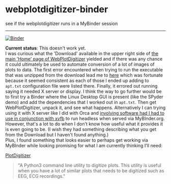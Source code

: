 # webplotdigitizer-binder
see if the webplotdigitizer runs in a MyBinder session

----------

[![Binder](https://mybinder.org/badge_logo.svg)](https://mybinder.org/v2/gh/fomightez/webplotdigitizer-binder/HEAD?labpath=Trying_WebPlotDigitizer-4.6-linux-x64.ipynb)

**Current status**: This doesn't work yet.  
I was curious what the 'Download' available in the upper right side of [the main 'Home' page of WebPlotDigitizer](https://automeris.io/WebPlotDigitizer/index.html) yielded and if there was any chance it could ultimately be used to automate conversion of a lot of images of plots to data. The first error encountered when trying to run the executable that was unzipped from the download lead me to [here](https://stackoverflow.com/a/73733429/8508004) which was fortunate because it seemed consistent as each of those I ended up adding to `apt.txt` configuration file were listed there. Finally, it errored out running saying it needed X server or display.
I think the way to go further would be to first try a Binder where the Linux Desktop GUI is present (like the SPyder demo) and add the dependencies that I worked out in `apt.txt`. Then get WebPlotDigitizer, unpack it, and see what happens.
Alternatively I can trying using it with X server like I did with Orca and [involving software had I had to use in conjunction with xvfb](https://github.com/search?q=owner%3Afomightez%20xvfb&type=code) to run headless when served via MyBInder.org.  
However, that's a lot to do when I don't know how useful what it provides it is even going to be. (I wish they had something describing what you get from the Download but I haven't found anything.)  
Plus, I found something that looks easier to perhaps get working via MyBInder while looking promising for what I am currently thinking I'll need:

[PlotDigitizer](https://github.com/dilawar/PlotDigitizer)  
>"A Python3 command line utility to digitize plots. This utility is useful when you have a lot of similar plots that needs to be digitized such as EEG, ECG recordings."